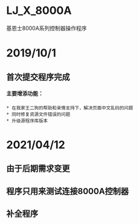 # LJ_X_8000A
基恩士8000A系列控制器操作程序

# 2019/10/1
## 首次提交程序完成
#### 主要增添功能：
    * 在我家王二狗的帮助和亲情支持下，解决页面中文乱码的问题
    * 同时修复资源文件错误的问题
    * 升级源程序库版本

# 2021/04/12
## 由于后期需求变更
## 程序只用来测试连接8000A控制器
## 补全程序
    
